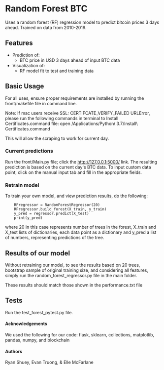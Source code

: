 # Random Forest BTC
Uses a random forest (RF) regression model to predict bitcoin prices 3 days ahead.
Trained on data from 2010-2019.
## Features
* Prediction of:
  * BTC price in USD 3 days ahead of input BTC data
* Visualization of:
  * RF model fit to test and training data

## Basic Usage
For all uses, ensure proper requirements are installed by running the
front/makefile file in command line.

Note: If mac users receive SSL: CERTIFCATE_VERIFY_FAILED URLError, please run the following commands
in terminal to Install Certificates.command file:
open /Applications/Python\ 3.7/Install\ Certificates.command

This will allow the scraping to work for current day.
### Current predictions
Run the front/Main.py file; click the http://127.0.0.1:5000/ link.
The resulting prediction is based on the current day's BTC data. 
To input custom data point, click on the manual input tab and fill in the appropriate fields.

### Retrain model
To train your own model, and view prediction results, do the following:
```
    RFregressor = RandomForestRegressor(20)
    RFregressor.build_forest(X_train, y_train)
    y_pred = regressor.predict(X_test)
    print(y_pred)
```
where 20 in this case represents number of trees in the forest, X_train and X_test lists of dictionaries, each data point as a dictionary
and y_pred a list of numbers, representing predictions of the tree.

## Results of our model
Without retraining our model, to see the results based on 20 trees, bootstrap sample of original
training size, and considering all features, simply run the random_forest_regressor.py file in the main folder.

These results should match those shown in the performance.txt file
## Tests
Run the test_forest_pytest.py file.

#### Acknowledgements
We used the following for our code:
flask, sklearn, collections, matplotlib, pandas, numpy, and blockchain

#### Authors
Ryan Shuey, Evan Truong, & Elle McFarlane

